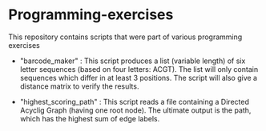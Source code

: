 # Programming-exercises
This repository contains scripts that were part of various programming exercises

- "barcode_maker" : This script produces a list (variable length) of six letter sequences (based on four letters: ACGT). The list will only contain sequences which differ in at least 3 positions. The script will also give a distance matrix to verify the results.

- "highest_scoring_path" : This script reads a file containing a Directed Acyclig Graph (having one root node). The ultimate output is the path, which has the highest sum of edge labels. 

